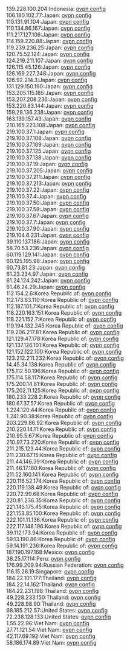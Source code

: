 139.228.100.204:Indonesia: [ovpn config](vpn/139_228_100_204.ovpn)  
106.180.102.77:Japan: [ovpn config](vpn/106_180_102_77.ovpn)  
110.131.91.104:Japan: [ovpn config](vpn/110_131_91_104.ovpn)  
110.134.86.167:Japan: [ovpn config](vpn/110_134_86_167.ovpn)  
111.217.127.106:Japan: [ovpn config](vpn/111_217_127_106.ovpn)  
114.159.220.88:Japan: [ovpn config](vpn/114_159_220_88.ovpn)  
119.239.236.25:Japan: [ovpn config](vpn/119_239_236_25.ovpn)  
120.75.52.124:Japan: [ovpn config](vpn/120_75_52_124.ovpn)  
124.219.211.107:Japan: [ovpn config](vpn/124_219_211_107.ovpn)  
126.115.45.126:Japan: [ovpn config](vpn/126_115_45_126.ovpn)  
126.169.227.248:Japan: [ovpn config](vpn/126_169_227_248.ovpn)  
126.92.214.3:Japan: [ovpn config](vpn/126_92_214_3.ovpn)  
131.129.150.190:Japan: [ovpn config](vpn/131_129_150_190.ovpn)  
153.205.115.185:Japan: [ovpn config](vpn/153_205_115_185.ovpn)  
153.207.208.236:Japan: [ovpn config](vpn/153_207_208_236.ovpn)  
153.220.83.144:Japan: [ovpn config](vpn/153_220_83_144.ovpn)  
159.28.136.238:Japan: [ovpn config](vpn/159_28_136_238.ovpn)  
163.139.157.43:Japan: [ovpn config](vpn/163_139_157_43.ovpn)  
210.165.223.108:Japan: [ovpn config](vpn/210_165_223_108.ovpn)  
219.100.37.1:Japan: [ovpn config](vpn/219_100_37_1.ovpn)  
219.100.37.108:Japan: [ovpn config](vpn/219_100_37_108.ovpn)  
219.100.37.109:Japan: [ovpn config](vpn/219_100_37_109.ovpn)  
219.100.37.125:Japan: [ovpn config](vpn/219_100_37_125.ovpn)  
219.100.37.138:Japan: [ovpn config](vpn/219_100_37_138.ovpn)  
219.100.37.19:Japan: [ovpn config](vpn/219_100_37_19.ovpn)  
219.100.37.205:Japan: [ovpn config](vpn/219_100_37_205.ovpn)  
219.100.37.211:Japan: [ovpn config](vpn/219_100_37_211.ovpn)  
219.100.37.213:Japan: [ovpn config](vpn/219_100_37_213.ovpn)  
219.100.37.22:Japan: [ovpn config](vpn/219_100_37_22.ovpn)  
219.100.37.4:Japan: [ovpn config](vpn/219_100_37_4.ovpn)  
219.100.37.50:Japan: [ovpn config](vpn/219_100_37_50.ovpn)  
219.100.37.58:Japan: [ovpn config](vpn/219_100_37_58.ovpn)  
219.100.37.67:Japan: [ovpn config](vpn/219_100_37_67.ovpn)  
219.100.37.7:Japan: [ovpn config](vpn/219_100_37_7.ovpn)  
219.100.37.90:Japan: [ovpn config](vpn/219_100_37_90.ovpn)  
219.104.6.231:Japan: [ovpn config](vpn/219_104_6_231.ovpn)  
39.110.137.186:Japan: [ovpn config](vpn/39_110_137_186.ovpn)  
58.70.53.236:Japan: [ovpn config](vpn/58_70_53_236.ovpn)  
60.119.129.141:Japan: [ovpn config](vpn/60_119_129_141.ovpn)  
60.125.195.98:Japan: [ovpn config](vpn/60_125_195_98.ovpn)  
60.73.81.23:Japan: [ovpn config](vpn/60_73_81_23.ovpn)  
61.23.234.97:Japan: [ovpn config](vpn/61_23_234_97.ovpn)  
61.24.124.242:Japan: [ovpn config](vpn/61_24_124_242.ovpn)  
61.46.24.29:Japan: [ovpn config](vpn/61_46_24_29.ovpn)  
112.154.2.6:Korea Republic of: [ovpn config](vpn/112_154_2_6.ovpn)  
112.173.83.110:Korea Republic of: [ovpn config](vpn/112_173_83_110.ovpn)  
112.187.101.7:Korea Republic of: [ovpn config](vpn/112_187_101_7.ovpn)  
118.220.163.151:Korea Republic of: [ovpn config](vpn/118_220_163_151.ovpn)  
118.221.152.7:Korea Republic of: [ovpn config](vpn/118_221_152_7.ovpn)  
119.194.132.245:Korea Republic of: [ovpn config](vpn/119_194_132_245.ovpn)  
119.206.217.81:Korea Republic of: [ovpn config](vpn/119_206_217_81.ovpn)  
121.129.47.178:Korea Republic of: [ovpn config](vpn/121_129_47_178.ovpn)  
121.137.126.101:Korea Republic of: [ovpn config](vpn/121_137_126_101.ovpn)  
121.152.122.100:Korea Republic of: [ovpn config](vpn/121_152_122_100.ovpn)  
123.212.211.232:Korea Republic of: [ovpn config](vpn/123_212_211_232.ovpn)  
14.45.34.138:Korea Republic of: [ovpn config](vpn/14_45_34_138.ovpn)  
175.112.50.196:Korea Republic of: [ovpn config](vpn/175_112_50_196.ovpn)  
175.114.58.117:Korea Republic of: [ovpn config](vpn/175_114_58_117.ovpn)  
175.200.14.81:Korea Republic of: [ovpn config](vpn/175_200_14_81.ovpn)  
175.202.11.125:Korea Republic of: [ovpn config](vpn/175_202_11_125.ovpn)  
180.233.228.2:Korea Republic of: [ovpn config](vpn/180_233_228_2.ovpn)  
180.67.37.57:Korea Republic of: [ovpn config](vpn/180_67_37_57.ovpn)  
1.224.120.44:Korea Republic of: [ovpn config](vpn/1_224_120_44.ovpn)  
1.241.90.38:Korea Republic of: [ovpn config](vpn/1_241_90_38.ovpn)  
203.229.86.92:Korea Republic of: [ovpn config](vpn/203_229_86_92.ovpn)  
210.220.14.11:Korea Republic of: [ovpn config](vpn/210_220_14_11.ovpn)  
210.95.5.67:Korea Republic of: [ovpn config](vpn/210_95_5_67.ovpn)  
210.97.73.220:Korea Republic of: [ovpn config](vpn/210_97_73_220.ovpn)  
211.215.123.44:Korea Republic of: [ovpn config](vpn/211_215_123_44.ovpn)  
211.230.67.15:Korea Republic of: [ovpn config](vpn/211_230_67_15.ovpn)  
211.44.146.39:Korea Republic of: [ovpn config](vpn/211_44_146_39.ovpn)  
211.46.17.180:Korea Republic of: [ovpn config](vpn/211_46_17_180.ovpn)  
211.52.160.141:Korea Republic of: [ovpn config](vpn/211_52_160_141.ovpn)  
220.116.52.174:Korea Republic of: [ovpn config](vpn/220_116_52_174.ovpn)  
220.119.138.49:Korea Republic of: [ovpn config](vpn/220_119_138_49.ovpn)  
220.72.99.68:Korea Republic of: [ovpn config](vpn/220_72_99_68.ovpn)  
220.81.236.35:Korea Republic of: [ovpn config](vpn/220_81_236_35.ovpn)  
221.145.175.45:Korea Republic of: [ovpn config](vpn/221_145_175_45.ovpn)  
221.153.85.100:Korea Republic of: [ovpn config](vpn/221_153_85_100.ovpn)  
222.101.11.136:Korea Republic of: [ovpn config](vpn/222_101_11_136.ovpn)  
222.117.148.196:Korea Republic of: [ovpn config](vpn/222_117_148_196.ovpn)  
39.112.173.94:Korea Republic of: [ovpn config](vpn/39_112_173_94.ovpn)  
59.13.190.86:Korea Republic of: [ovpn config](vpn/59_13_190_86.ovpn)  
59.14.191.236:Korea Republic of: [ovpn config](vpn/59_14_191_236.ovpn)  
187.190.197.168:Mexico: [ovpn config](vpn/187_190_197_168.ovpn)  
38.25.17.114:Peru: [ovpn config](vpn/38_25_17_114.ovpn)  
176.99.209.94:Russian Federation: [ovpn config](vpn/176_99_209_94.ovpn)  
116.15.26.19:Singapore: [ovpn config](vpn/116_15_26_19.ovpn)  
184.22.101.177:Thailand: [ovpn config](vpn/184_22_101_177.ovpn)  
184.22.14.162:Thailand: [ovpn config](vpn/184_22_14_162.ovpn)  
184.22.231.198:Thailand: [ovpn config](vpn/184_22_231_198.ovpn)  
49.228.233.150:Thailand: [ovpn config](vpn/49_228_233_150.ovpn)  
49.228.98.90:Thailand: [ovpn config](vpn/49_228_98_90.ovpn)  
68.185.212.57:United States: [ovpn config](vpn/68_185_212_57.ovpn)  
72.238.128.133:United States: [ovpn config](vpn/72_238_128_133.ovpn)  
1.55.22.96:Viet Nam: [ovpn config](vpn/1_55_22_96.ovpn)  
27.71.121.54:Viet Nam: [ovpn config](vpn/27_71_121_54.ovpn)  
42.117.69.192:Viet Nam: [ovpn config](vpn/42_117_69_192.ovpn)  
58.186.174.89:Viet Nam: [ovpn config](vpn/58_186_174_89.ovpn)  
